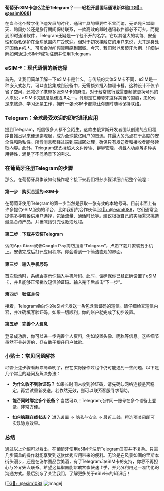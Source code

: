 **葡萄牙eSIM卡怎么注册Telegram？——轻松开启国际通讯新体验[[TG💪+ @esim1088](https://t.me/s/esim1088)]**

在当今这个数字化飞速发展的时代，通讯工具的重要性不言而喻。无论是日常聊天、跨国办公还是旅行期间保持联系，一款高效的即时通讯软件都必不可少。而提到即时通讯软件，Telegram无疑是一个绕不开的名字。它以其强大的功能、安全性和隐私保护在全球范围内广受欢迎。但对于初次接触它的用户来说，尤其是身处异国他乡的人，可能会对如何使用感到困惑。今天，我们就以葡萄牙为例，详细讲解如何通过eSIM卡成功注册并使用Telegram。

### eSIM卡：现代通信的新选择

首先，让我们简单了解一下eSIM卡是什么。与传统的实体SIM卡不同，eSIM是一种嵌入式芯片，可以直接集成到设备中，无需额外插入物理卡槽。这种设计不仅节省了空间，还减少了携带多张SIM卡的麻烦。对于经常旅行或需要频繁更换号码的人来说，eSIM卡无疑是最佳选择之一。特别是在葡萄牙这样美丽的国度，无论你是来旅游、学习还是工作，拥有一张eSIM卡都能让你随时随地保持联络。

### Telegram：全球最受欢迎的即时通讯应用

提到Telegram，相信很多人都不会陌生。这款由俄罗斯开发者团队创建的应用程序自推出以来便迅速崛起，成为全球数亿用户的首选。其最大的亮点在于高度的安全性和隐私性。所有消息都经过端到端加密处理，确保只有发送者和接收者能够读取内容。此外，Telegram还支持超大文件传输、群聊管理、机器人功能等多种实用特性，满足了不同场景下的需求。

### 在葡萄牙注册Telegram的步骤

那么，在葡萄牙具体该如何操作呢？接下来我们将分步骤详细介绍整个流程：

#### 第一步：购买合适的eSIM卡
在葡萄牙使用Telegram的第一步当然是获取一张有效的本地号码。目前市面上有许多提供eSIM服务的平台，比如我们的合作伙伴[TG💪+ @esim1088](https://t.me/s/esim1088)，它们通常会提供多种套餐供用户选择，包括流量、通话时长等。建议根据自己的实际需求挑选最适合的产品，并按照指引完成激活过程。

#### 第二步：下载并安装Telegram
访问App Store或者Google Play商店搜索“Telegram”，点击下载并安装到手机上。安装完成后打开应用程序，你会看到一个简洁直观的界面。

#### 第三步：输入手机号码
首次启动时，系统会提示你输入手机号码。此时，请确保你已经正确设置了eSIM卡，并且能够正常接收短信验证码。输入完毕后点击“下一步”。

#### 第四步：验证身份
接着，Telegram会向你的eSIM卡发送一条包含验证码的短信。请仔细检查短信内容，并准确填写验证码。如果一切顺利，你的账户就完成了初步设置。

#### 第五步：完善个人信息
登录成功后，你可以进一步完善个人资料，例如设置头像、昵称等信息。这些细节虽然不是必须的，但有助于提升用户体验。

### 小贴士：常见问题解答
尽管上述步骤看起来简单明了，但在实际操作过程中仍可能遇到一些问题。以下是几个常见的疑问及解决办法：

- **为什么收不到验证码？**
  如果长时间未收到验证码，请先确认网络连接是否稳定，再尝试重新发送。若依然无效，则可以联系客服寻求帮助。
  
- **能否同时绑定多个设备？**
  当然可以！Telegram允许同一账号在多个设备上登录，非常方便。

- **如何隐藏在线状态？**
  进入设置 -> 隐私与安全 -> 最近上线，将选项关闭即可实现隐身效果。

### 总结

通过以上介绍可以看出，在葡萄牙使用eSIM卡注册Telegram其实并不复杂。只需几步简单的操作就能享受到这款优秀应用带来的便利。无论是在风景如画的里斯本街头漫步，还是在波尔图品尝美酒，有了Telegram和eSIM卡的支持，你将不再担心与外界失去联系。希望这篇指南能帮助大家快速上手，并充分利用这一现代化的沟通方式。最后别忘了关注我们，了解更多关于eSIM卡的知识哦！

[[TG💪+ @esim1088](https://t.me/s/esim1088) ![Image](https://i.postimg.cc/4NQfJmqS/Snipaste-2025-05-13-00-14-12.png)]